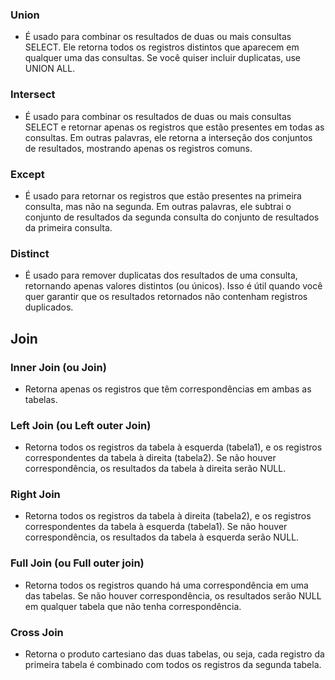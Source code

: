 ### Union

- É usado para combinar os resultados de duas ou mais consultas SELECT. Ele retorna todos os registros distintos que aparecem em qualquer uma das consultas. Se você quiser incluir duplicatas, use UNION ALL.

### Intersect

- É usado para combinar os resultados de duas ou mais consultas SELECT e retornar apenas os registros que estão presentes em todas as consultas. Em outras palavras, ele retorna a interseção dos conjuntos de resultados, mostrando apenas os registros comuns.

### Except

- É usado para retornar os registros que estão presentes na primeira consulta, mas não na segunda. Em outras palavras, ele subtrai o conjunto de resultados da segunda consulta do conjunto de resultados da primeira consulta.

### Distinct

- É usado para remover duplicatas dos resultados de uma consulta, retornando apenas valores distintos (ou únicos). Isso é útil quando você quer garantir que os resultados retornados não contenham registros duplicados.

## Join

### Inner Join (ou Join)

- Retorna apenas os registros que têm correspondências em ambas as tabelas.

### Left Join (ou Left outer Join)

- Retorna todos os registros da tabela à esquerda (tabela1), e os registros correspondentes da tabela à direita (tabela2). Se não houver correspondência, os resultados da tabela à direita serão NULL.

### Right Join

- Retorna todos os registros da tabela à direita (tabela2), e os registros correspondentes da tabela à esquerda (tabela1). Se não houver correspondência, os resultados da tabela à esquerda serão NULL.

### Full Join (ou Full outer join)

- Retorna todos os registros quando há uma correspondência em uma das tabelas. Se não houver correspondência, os resultados serão NULL em qualquer tabela que não tenha correspondência.

### Cross Join

- Retorna o produto cartesiano das duas tabelas, ou seja, cada registro da primeira tabela é combinado com todos os registros da segunda tabela.
